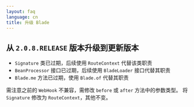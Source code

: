 ```yaml
---
layout: faq
language: cn
title: 升级 Blade
---
```


## 从 `2.0.8.RELEASE` 版本升级到更新版本

- `Signature` 类已过期，后续使用 `RouteContext` 代替该类职责
- `BeanProcessor` 接口已过期，后续使用 `BladeLoader` 接口代替其职责
- `Blade.me` 方法已过期，使用 `Blade.of` 代替其职责

需注意之前的 `WebHook` 不兼容，需修改 `before` 或 `after` 方法中的参数类型。
将 `Signature` 修改为 `RouteContext`，其他不变。
